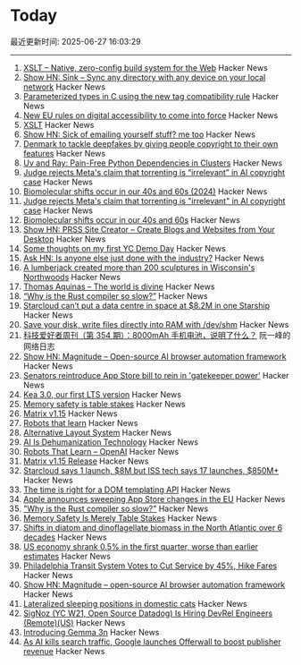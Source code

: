 # Today

最近更新时间: 2025-06-27 16:03:29

--- 
1. [XSLT – Native, zero-config build system for the Web](https://github.com/pacocoursey/xslt) Hacker News
2. [Show HN: Sink – Sync any directory with any device on your local network](https://github.com/sirbread/sink) Hacker News
3. [Parameterized types in C using the new tag compatibility rule](https://nullprogram.com/blog/2025/06/26/) Hacker News
4. [New EU rules on digital accessibility to come into force](https://www.rte.ie/news/technology/2025/0627/1520552-digital-accessibility/) Hacker News
5. [XSLT](https://github.com/pacocoursey/xslt) Hacker News
6. [Show HN: Sick of emailing yourself stuff? me too](https://github.com/sirbread/sink) Hacker News
7. [Denmark to tackle deepfakes by giving people copyright to their own features](https://www.theguardian.com/technology/2025/jun/27/deepfakes-denmark-copyright-law-artificial-intelligence) Hacker News
8. [Uv and Ray: Pain-Free Python Dependencies in Clusters](https://www.anyscale.com/blog/uv-ray-pain-free-python-dependencies-in-clusters) Hacker News
9. [Judge rejects Meta's claim that torrenting is “irrelevant” in AI copyright case](https://arstechnica.com/tech-policy/2025/06/judge-rejects-metas-claim-that-torrenting-is-irrelevant-in-ai-copyright-case/) Hacker News
10. [Biomolecular shifts occur in our 40s and 60s (2024)](https://med.stanford.edu/news/all-news/2024/08/massive-biomolecular-shifts-occur-in-our-40s-and-60s--stanford-m.html) Hacker News
11. [Judge rejects Meta's claim that torrenting is "irrelevant" in AI copyright case](https://arstechnica.com/tech-policy/2025/06/judge-rejects-metas-claim-that-torrenting-is-irrelevant-in-ai-copyright-case/) Hacker News
12. [Biomolecular shifts occur in our 40s and 60s](https://med.stanford.edu/news/all-news/2024/08/massive-biomolecular-shifts-occur-in-our-40s-and-60s--stanford-m.html) Hacker News
13. [Show HN: PRSS Site Creator – Create Blogs and Websites from Your Desktop](https://prss.co/) Hacker News
14. [Some thoughts on my first YC Demo Day](https://billchambers.me/articles/yc-demo-day-spring-25/) Hacker News
15. [Ask HN: Is anyone else just done with the industry?](https://news.ycombinator.com/item?id=44393304) Hacker News
16. [A lumberjack created more than 200 sculptures in Wisconsin's Northwoods](https://www.smithsonianmag.com/travel/when-a-lumberjacks-imagination-ran-wild-he-created-more-than-200-sculptures-in-wisconsins-northwoods-180986840/) Hacker News
17. [Thomas Aquinas – The world is divine](https://ralphammer.com/thomas-aquinas-the-world-is-divine/) Hacker News
18. [“Why is the Rust compiler so slow?”](https://sharnoff.io/blog/why-rust-compiler-slow) Hacker News
19. [Starcloud can’t put a data centre in space at $8.2M in one Starship](https://angadh.com/space-data-centers-1) Hacker News
20. [Save your disk, write files directly into RAM with /dev/shm](https://hiandrewquinn.github.io/til-site/posts/save-your-disk-write-files-directly-into-ram-with-dev-shm/) Hacker News
21. [科技爱好者周刊（第 354 期）：8000mAh 手机电池，说明了什么？](http://www.ruanyifeng.com/blog/2025/06/weekly-issue-354.html) 阮一峰的网络日志
22. [Show HN: Magnitude – Open-source AI browser automation framework](https://github.com/magnitudedev/magnitude) Hacker News
23. [Senators reintroduce App Store bill to rein in 'gatekeeper power'](https://9to5mac.com/2025/06/25/senators-reintroduce-app-store-bill-to-rein-in-gatekeeper-power-in-the-app-economy/) Hacker News
24. [Kea 3.0, our first LTS version](https://www.isc.org/blogs/kea-3-0/) Hacker News
25. [Memory safety is table stakes](https://www.usenix.org/publications/loginonline/memory-safety-merely-table-stakes) Hacker News
26. [Matrix v1.15](https://matrix.org/blog/2025/06/26/matrix-v1.15-release/) Hacker News
27. [Robots that learn](https://openai.com/index/robots-that-learn/) Hacker News
28. [Alternative Layout System](https://alternativelayoutsystem.com/scripts/#same-sizer) Hacker News
29. [AI Is Dehumanization Technology](https://thedabbler.patatas.ca/pages/ai-is-dehumanization-technology.html) Hacker News
30. [Robots That Learn – OpenAI](https://openai.com/index/robots-that-learn/) Hacker News
31. [Matrix v1.15 Release](https://matrix.org/blog/2025/06/26/matrix-v1.15-release/) Hacker News
32. [Starcloud says 1 launch, $8M but ISS tech says 17 launches, $850M+](https://angadh.com/space-data-centers-1) Hacker News
33. [The time is right for a DOM templating API](https://justinfagnani.com/2025/06/26/the-time-is-right-for-a-dom-templating-api/) Hacker News
34. [Apple announces sweeping App Store changes in the EU](https://9to5mac.com/2025/06/26/apple-announces-sweeping-app-store-changes-in-the-eu/) Hacker News
35. ["Why is the Rust compiler so slow?"](https://sharnoff.io/blog/why-rust-compiler-slow) Hacker News
36. [Memory Safety Is Merely Table Stakes](https://www.usenix.org/publications/loginonline/memory-safety-merely-table-stakes) Hacker News
37. [Shifts in diatom and dinoflagellate biomass in the North Atlantic over 6 decades](https://journals.plos.org/plosone/article?id=10.1371/journal.pone.0323675) Hacker News
38. [US economy shrank 0.5% in the first quarter, worse than earlier estimates](https://apnews.com/article/economy-tariffs-trump-gdp-shrink-86d1f15e66c646ac4ce88ffc0a956942) Hacker News
39. [Philadelphia Transit System Votes to Cut Service by 45%, Hike Fares](https://www.bloomberg.com/news/articles/2025-06-26/philly-transit-system-votes-to-cut-service-by-45-hike-fares) Hacker News
40. [Show HN: Magnitude – open-source AI browser automation framework](https://github.com/magnitudedev/magnitude) Hacker News
41. [Lateralized sleeping positions in domestic cats](https://www.cell.com/current-biology/fulltext/S0960-9822(25)00507-X?_returnURL=https%3A%2F%2Flinkinghub.elsevier.com%2Fretrieve%2Fpii%2FS096098222500507X%3Fshowall%3Dtrue) Hacker News
42. [SigNoz (YC W21, Open Source Datadog) Is Hiring DevRel Engineers (Remote)(US)](https://www.ycombinator.com/companies/signoz/jobs/cPaxcxt-devrel-engineer-remote-us-time-zones) Hacker News
43. [Introducing Gemma 3n](https://developers.googleblog.com/en/introducing-gemma-3n-developer-guide/) Hacker News
44. [As AI kills search traffic, Google launches Offerwall to boost publisher revenue](https://techcrunch.com/2025/06/26/as-ai-kills-search-traffic-google-launches-offerwall-to-boost-publisher-revenue/) Hacker News
